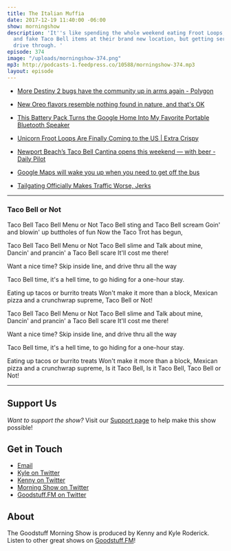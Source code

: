 ```yaml
---
title: The Italian Muffia
date: 2017-12-19 11:40:00 -06:00
show: morningshow
description: 'It''s like spending the whole weekend eating Froot Loops, oatmeal muffins,
  and fake Taco Bell items at their brand new location, but getting served from the
  drive through. '
episode: 374
image: "/uploads/morningshow-374.png"
mp3: http://podcasts-1.feedpress.co/10588/morningshow-374.mp3
layout: episode
---
```


* [More Destiny 2 bugs have the community up in arms again - Polygon](https://www.polygon.com/2017/12/18/16792948/destiny-2-bugs-three-of-coins-fated-engrams)

* [New Oreo flavors resemble nothing found in nature, and that's OK](https://thetakeout.com/new-oreo-flavors-resemble-nothing-found-in-nature-and-1821222994)

* [This Battery Pack Turns the Google Home Into My Favorite Portable Bluetooth Speaker](https://gizmodo.com/this-battery-pack-turns-your-google-home-into-the-best-1820957201)

* [Unicorn Froot Loops Are Finally Coming to the US | Extra Crispy](http://www.extracrispy.com/food/4603/unicorn-froot-loops-are-galloping-to-american-shores)

* [Newport Beach’s Taco Bell Cantina opens this weekend — with beer - Daily Pilot](http://www.latimes.com/socal/daily-pilot/news/tn-dpt-me-taco-bell-cantina-20171214-story.html)

* [Google Maps will wake you up when you need to get off the bus](https://www.engadget.com/2017/12/09/google-maps-commute-tracking/)

* [Tailgating Officially Makes Traffic Worse, Jerks](https://lifehacker.com/tailgating-officially-makes-traffic-worse-jerks-1821391848)

---

### Taco Bell or Not

Taco Bell Taco Bell Menu or Not
Taco Bell sting and Taco Bell scream
Goin' and blowin' up buttholes of fun
Now the Taco Trot has begun,

Taco Bell Taco Bell Menu or Not
Taco Bell slime and Talk about mine,
Dancin' and prancin' a Taco Bell scare
It'll cost me there!

Want a nice time?
Skip inside line,
and drive thru all the way

Taco Bell time, it's a hell time,
to go hiding for a one-hour stay.

Eating up tacos or burrito treats
Won't make it more than a block,
Mexican pizza and a crunchwrap supreme,
Taco Bell or Not!

Taco Bell Taco Bell Menu or Not
Taco Bell slime and Talk about mine,
Dancin' and prancin' a Taco Bell scare
It'll cost me there!

Want a nice time?
Skip inside line,
and drive thru all the way

Taco Bell time, it's a hell time,
to go hiding for a one-hour stay.

Eating up tacos or burrito treats
Won't make it more than a block,
Mexican pizza and a crunchwrap supreme,
Is it Taco Bell,
Is it Taco Bell,
Taco Bell or Not!

---

## Support Us
*Want to support the show?* Visit our [Support page](https://goodstuff.fm/support) to help make this show possible!

## Get in Touch
* [Email](mailto:kyle@goodstuff.fm)
* [Kyle on Twitter](http://twitter.com/dogburps)
* [Kenny on Twitter](http://twitter.com/pizzarobotics)
* [Morning Show on Twitter](http://twitter.com/morningshowam)
* [Goodstuff.FM on Twitter](http://twitter.com/goodstufffm)

## About
The Goodstuff Morning Show is produced by Kenny and Kyle Roderick. Listen to other great shows on [Goodstuff.FM](http://goodstuff.fm/shows)!